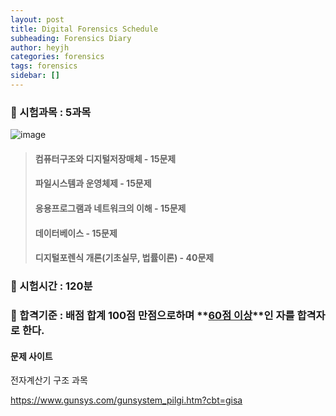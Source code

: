 ```yaml
---
layout: post
title: Digital Forensics Schedule
subheading: Forensics Diary
author: heyjh
categories: forensics
tags: forensics
sidebar: []
---
```


### 📌 시험과목 : 5과목 ###
![image](https://user-images.githubusercontent.com/95572771/209668933-c861d8f7-dfb9-4626-bcc5-ed2b2706f01e.png)

> #### 컴퓨터구조와 디지털저장매체 - 15문제 ####
> #### 파일시스템과 운영체제 - 15문제 ####
> #### 응용프로그램과 네트워크의 이해 - 15문제 ####
> #### 데이터베이스 - 15문제 ####
> #### 디지털포렌식 개론(기초실무, 법률이론) - 40문제 ####

### 📌 시험시간 : 120분 ###
### 📌 합격기준 : 배점 합계 100점 만점으로하며 **<u>60점 이상</u>**인 자를 합격자로 한다. ###

#### 문제 사이트 ####
전자계산기 구조 과목 

https://www.gunsys.com/gunsystem_pilgi.htm?cbt=gisa
